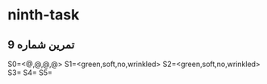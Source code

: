 # ninth-task
 
## تمرین شماره 9

S0=<@,@,@,@>
S1=<green,soft,no,wrinkled>
S2=<green,soft,no,wrinkled>
S3=<?,?,?,smooth>
S4=<?,?,?,smooth>
S5=<?,?,?,?>
